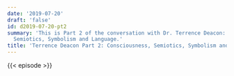 ```yaml
---
date: '2019-07-20'
draft: 'false'
id: d2019-07-20-pt2
summary: 'This is Part 2 of the conversation with Dr. Terrence Deacon: Consciousness,
  Semiotics, Symbolism and Language.'
title: 'Terrence Deacon Part 2: Consciousness, Semiotics, Symbolism and Language'
---
```

{{< episode >}}
